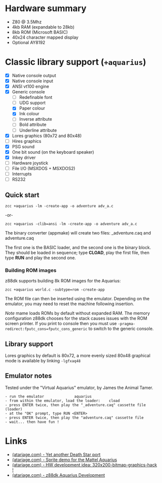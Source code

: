 # Hardware summary

* Z80 @ 3.5Mhz
* 4kb RAM (expandable to 28kb)
* 8kb ROM (Microsoft BASIC)
* 40x24 character mapped display
* Optional AY8192


# Classic library support (`+aquarius`)

* [x] Native console output
* [x] Native console input
* [x] ANSI vt100 engine
* [x] Generic console
    * [ ] Redefinable font
    * [ ] UDG support
    * [x] Paper colour
    * [x] Ink colour
    * [ ] Inverse attribute
    * [ ] Bold attribute
    * [ ] Underline attribute
* [x] Lores graphics (80x72 and 80x48)
* [ ] Hires graphics
* [x] PSG sound
* [x] One bit sound  (on the keyboard speaker)
* [x] Inkey driver
* [ ] Hardware joystick
* [ ] File I/O (MSXDOS + MSXDOS2)
* [ ] Interrupts
* [ ] RS232

## Quick start

    zcc +aquarius -lm -create-app -o adventure adv_a.c

-or-

    zcc +aquarius -clib=ansi -lm -create-app -o adventure adv_a.c

The binary converter (appmake) will create two files: _adventure.caq and adventure.caq


The first one is the BASIC loader, and the second one is the binary block.
They should be loaded in sequence; type **CLOAD**, play the first file, then type **RUN** and play the second one.

### Building ROM images

z88dk supports building 8k ROM images for the Aquarius:

    zcc +aquarius world.c -subtype=rom -create-app

The ROM file can then be inserted using the emulator. Depending on the emulator, you may need to reset the machine following insertion.

_Note_ mame loads ROMs by default without expanded RAM. The memory configuration z88dk chooses for the stack causes issues with the ROM screen printer. If you print to console then you must use `-pragma-redirect:fputc_cons=fputc_cons_generic` to switch to the generic console.

## Library support

Lores graphics by default is 80x72, a more evenly sized 80x48 graphical mode is available by linking `-lgfxaq48`

## Emulator notes

Tested under the "Virtual Aquarius" emulator, by James the Animal Tamer.

	- run the emulator				aquarius
	- from within the emulator, load the loader:	cload
	- press ENTER twice, then play the "_adventure.caq" cassette file (loader)
	- at the "OK" prompt, type RUN <ENTER>
	- press ENTER twice, then play the "adventure.caq" cassette file
	- wait... then have fun !

# Links

* [(atariage.com) - Yet another Death Star port](http://atariage.com/forums/topic/173559-intellivision-homebrew-istar-wip/)
* [(atariage.com) - Sprite demo for the Mattel Aquarius](http://www.atariage.com/forums/topic/173909-aquarius-sprite-demo-complied-using-the-z88dk-devkit/)
* [(atariage.com) - HW development idea: 320x200-bitmap-graphics-hack !](http://atariage.com/forums/topic/233221-aquarius-320x200-bitmap-graphics-hack/)
* [(atariage.com) - z88dk Aquarius Development](http://atariage.com/forums/topic/220410-aquarius-z88dk-aquarius-development/)
